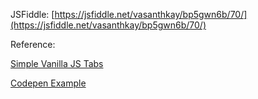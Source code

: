 JSFiddle: [https://jsfiddle.net/vasanthkay/bp5gwn6b/70/](https://jsfiddle.net/vasanthkay/bp5gwn6b/70/)

Reference: 

[Simple Vanilla JS Tabs](http://carolyncodes.com/vanilla-javascript/2015/09/15/simple-vanilla-js-tabs.html)

[Codepen Example](http://codepen.io/LukyVj/pen/yNwgrK/)